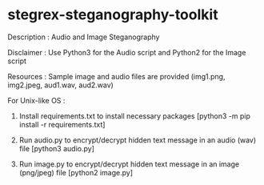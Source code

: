 # stegrex-steganography-toolkit

Description : Audio and Image Steganography

Disclaimer : Use Python3 for the Audio script and Python2 for the Image script

Resources : Sample image and audio files are provided (img1.png, img2.jpeg, aud1.wav, aud2.wav)

For Unix-like OS :

1. Install requirements.txt to install necessary packages [python3 -m pip install -r requirements.txt] 

2. Run audio.py to encrypt/decrypt hidden text message in an audio (wav) file [python3 audio.py]

3. Run image.py to encrypt/decrypt hidden text message in an image (png/jpeg) file  [python2 image.py]
